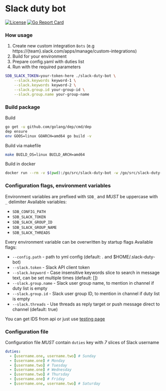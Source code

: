 # Slack duty bot
[![License](https://img.shields.io/badge/License-Apache%202.0-blue.svg)](https://opensource.org/licenses/Apache-2.0)
[![Go Report Card](https://goreportcard.com/badge/github.com/iqoption/slack-duty-bot)](https://goreportcard.com/report/github.com/iqoption/slack-duty-bot)

### How usage
1. Create new custom integration `Bots` (e.g https://{team}.slack.com/apps/manage/custom-integrations)
2. Build for your environment
3. Prepare config.yaml with duties list
3. Run with the required parameters

```bash
SDB_SLACK_TOKEN=your-token-here ./slack-duty-bot \
    --slack.keywords keyword-1 \
    --slack.keywords keyword-2 \
    --slack.group.id your-group-id \
    --slack.group.name your-group-name
```

### Build package
Build
```bash
go get -u github.com/golang/dep/cmd/dep
dep ensure
env GOOS=linux GOARCH=amd64 go build -v
```
Build via makefile
```bash
make BUILD_OS=linux BUILD_ARCH=amd64
```
Build in docker
```bash
docker run --rm -v $(pwd):/go/src/slack-duty-bot -w /go/src/slack-duty-bot golang:1.10 make BUILD_OS=linux BUILD_ARCH=amd64
```

### Configuration flags, environment variables
Environment variables are prefixed with `SDB_` and *MUST* be uppercase with `_` delimiter
Available variables:
* `SDB_CONFIG_PATH`
* `SDB_SLACK_TOKEN`
* `SDB_SLACK_GROUP_ID`
* `SDB_SLACK_GROUP_NAME`
* `SDB_SLACK_THREADS`

Every environment variable can be overwritten by startup flags
Available flags:
* `--config.path` - path to yml config (default: . and $HOME/.slack-duty-bot)
* `--slack.token` - Slack API client token
* `--slack.keyword` - Case insensitive keywords slice to search in message text, can be set multiple times (default: [])
* `--slack.group.name` - Slack user group name, to mention in channel if duty list is empty
* `--slack.group.id` - Slack user group ID, to mention in channel if duty list is empty
* `--slack.threads` - Use threads as reply target or push message direct to channel (default: true) 

You can get IDS from api or just use [testing page](https://api.slack.com/methods/usergroups.list/test)

### Configuration file
Configuration file *MUST* contain `duties` key with *7* slices of Slack username
```yaml
duties:
  - [username.one, username.two] # Sunday
  - [username.one] # Monday
  - [username.two] # Tuesday
  - [username.one] # Wednesday
  - [username.two] # Thursday
  - [username.one] # Friday
  - [username.one, username.two] # Saturday
```
